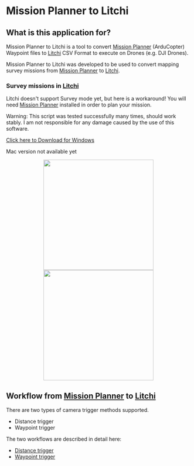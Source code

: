 # Mission Planner to Litchi
## What is this application for?
Mission Planner to Litchi is a tool to convert 
[Mission Planner](https://ardupilot.org/planner/docs/mission-planner-installation.html) (ArduCopter) 
Waypoint files to [Litchi](https://flylitchi.com/) CSV Format to execute on Drones (e.g. DJI Drones). 

Mission Planner to Litchi was developed to be used to convert mapping survey missions from 
[Mission Planner](https://ardupilot.org/planner/docs/mission-planner-installation.html) to 
[Litchi](https://flylitchi.com/).

### Survey missions in [Litchi](https://flylitchi.com/)

Litchi doesn't support Survey mode yet, but here is a workaround!
You will need [Mission Planner](https://ardupilot.org/planner/docs/mission-planner-installation.html) installed 
in order to plan your mission.

Warning: This script was tested successfully many times, should work stably. 
I am not responsible for any damage caused by the use of this software.

[Click here to Download for Windows](https://github.com/YarostheLaunchpadder/MissionPlanner-to-Litchi/releases/download/Alpha/Mission.Planner.to.Litchi.exe)

Mac version not available yet

<center>
<img src="https://github.com/YarostheLaunchpadder/MissionPlanner-to-Litchi/blob/main/docs/images/MissionPlanner_Screenshot.jpg?raw=true" height="300">
<img src="https://github.com/YarostheLaunchpadder/MissionPlanner-to-Litchi/blob/main/docs/images/Litchi_Screenshot.jpg?raw=true" height="300">
</center>

## Workflow from [Mission Planner](https://ardupilot.org/planner/docs/mission-planner-installation.html) to [Litchi](https://flylitchi.com/)

There are two types of camera trigger methods supported.

- Distance trigger
- Waypoint trigger

The two workflows are described in detail here:

- [Distance trigger](https://github.com/YarostheLaunchpadder/MissionPlanner-to-Litchi/blob/main/docs/MP_trigger_dist.md)
- [Waypoint trigger](https://github.com/YarostheLaunchpadder/MissionPlanner-to-Litchi/blob/main/docs/MP_cam_ctrl.md)
